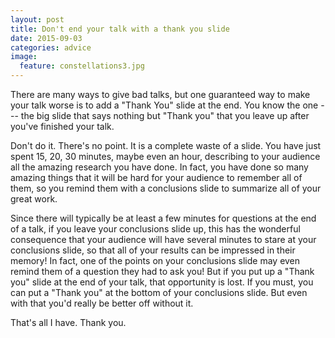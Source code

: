 ```yaml
---
layout: post
title: Don't end your talk with a thank you slide
date: 2015-09-03
categories: advice
image:
  feature: constellations3.jpg
---
```


There are many ways to give bad talks, but one guaranteed way to make your
talk worse is to add a "Thank You" slide at the end.  You know the one ---
the big slide that says nothing but "Thank you" that you leave up after
you've finished your talk.

Don't do it.  There's no point.  It is a complete waste of a slide.  You
have just spent 15, 20, 30 minutes, maybe even an hour, describing to your
audience all the amazing research you have done.  In fact, you have done so
many amazing things that it will be hard for your audience to remember all
of them, so you remind them with a conclusions slide to summarize all of
your great work.  

Since there will typically be at least a few minutes for questions at the
end of a talk, if you leave your conclusions slide up, this has the
wonderful consequence that your audience will have several minutes to stare
at your conclusions slide, so that all of your results can be impressed in
their memory!  In fact, one of the points on your conclusions slide may even
remind them of a question they had to ask you!  But if you put up a "Thank
you" slide at the end of your talk, that opportunity is lost.  If you must,
you can put a "Thank you" at the bottom of your conclusions slide.  But even
with that you'd really be better off without it.  

That's all I have.  Thank you.
